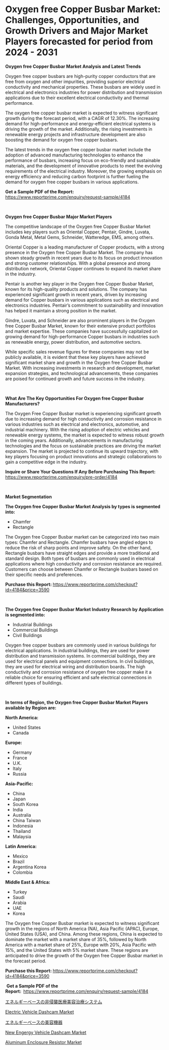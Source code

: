 <p><h1>Oxygen free Copper Busbar Market: Challenges, Opportunities, and Growth Drivers and Major Market Players forecasted for period from 2024 - 2031</h1></p><p><strong>Oxygen free Copper Busbar Market Analysis and Latest Trends</strong></p>
<p><p>Oxygen free copper busbars are high-purity copper conductors that are free from oxygen and other impurities, providing superior electrical conductivity and mechanical properties. These busbars are widely used in electrical and electronics industries for power distribution and transmission applications due to their excellent electrical conductivity and thermal performance.</p><p>The oxygen free copper busbar market is expected to witness significant growth during the forecast period, with a CAGR of 12.30%. The increasing demand for high-performance and energy-efficient electrical systems is driving the growth of the market. Additionally, the rising investments in renewable energy projects and infrastructure development are also boosting the demand for oxygen free copper busbars.</p><p>The latest trends in the oxygen free copper busbar market include the adoption of advanced manufacturing technologies to enhance the performance of busbars, increasing focus on eco-friendly and sustainable materials, and the development of innovative products to meet the evolving requirements of the electrical industry. Moreover, the growing emphasis on energy efficiency and reducing carbon footprint is further fueling the demand for oxygen free copper busbars in various applications.</p></p>
<p><strong>Get a Sample PDF of the Report:&nbsp;</strong> <a href="https://www.reportprime.com/enquiry/request-sample/4184">https://www.reportprime.com/enquiry/request-sample/4184</a></p>
<p>&nbsp;</p>
<p><strong>Oxygen free Copper Busbar Major Market Players</strong></p>
<p><p>The competitive landscape of the Oxygen free Copper Busbar Market includes key players such as Oriental Copper, Pentair, Gindre, Luvata, Gonda Metal, Metal Gems, Schneider, Watteredge, EMS, among others. </p><p>Oriental Copper is a leading manufacturer of Copper products, with a strong presence in the Oxygen free Copper Busbar Market. The company has shown steady growth in recent years due to its focus on product innovation and strong customer relationships. With a global presence and strong distribution network, Oriental Copper continues to expand its market share in the industry.</p><p>Pentair is another key player in the Oxygen free Copper Busbar Market, known for its high-quality products and solutions. The company has experienced significant growth in recent years, driven by increasing demand for Copper busbars in various applications such as electrical and electronics industries. Pentair’s commitment to sustainability and innovation has helped it maintain a strong position in the market.</p><p>Gindre, Luvata, and Schneider are also prominent players in the Oxygen free Copper Busbar Market, known for their extensive product portfolios and market expertise. These companies have successfully capitalized on growing demand for high-performance Copper busbars in industries such as renewable energy, power distribution, and automotive sectors.</p><p>While specific sales revenue figures for these companies may not be publicly available, it is evident that these key players have achieved significant market share and growth in the Oxygen free Copper Busbar Market. With increasing investments in research and development, market expansion strategies, and technological advancements, these companies are poised for continued growth and future success in the industry.</p></p>
<p>&nbsp;</p>
<p><strong>What Are The Key Opportunities For Oxygen free Copper Busbar Manufacturers?</strong></p>
<p><p>The Oxygen Free Copper Busbar market is experiencing significant growth due to increasing demand for high conductivity and corrosion resistance in various industries such as electrical and electronics, automotive, and industrial machinery. With the rising adoption of electric vehicles and renewable energy systems, the market is expected to witness robust growth in the coming years. Additionally, advancements in manufacturing technologies and the focus on sustainable practices are driving the market expansion. The market is projected to continue its upward trajectory, with key players focusing on product innovations and strategic collaborations to gain a competitive edge in the industry.</p></p>
<p><strong>Inquire or Share Your Questions If Any Before Purchasing This Report:</strong> <a href="https://www.reportprime.com/enquiry/pre-order/4184">https://www.reportprime.com/enquiry/pre-order/4184</a></p>
<p>&nbsp;</p>
<p><strong>Market Segmentation</strong></p>
<p><strong>The Oxygen free Copper Busbar Market Analysis by types is segmented into:</strong></p>
<p><ul><li>Chamfer</li><li>Rectangle</li></ul></p>
<p><p>The Oxygen free Copper Busbar market can be categorized into two main types: Chamfer and Rectangle. Chamfer busbars have angled edges to reduce the risk of sharp points and improve safety. On the other hand, Rectangle busbars have straight edges and provide a more traditional and standard design. Both types of busbars are commonly used in electrical applications where high conductivity and corrosion resistance are required. Customers can choose between Chamfer or Rectangle busbars based on their specific needs and preferences.</p></p>
<p><strong>Purchase this Report:&nbsp;</strong><a href="https://www.reportprime.com/checkout?id=4184&price=3590">https://www.reportprime.com/checkout?id=4184&price=3590</a></p>
<p>&nbsp;</p>
<p><strong>The Oxygen free Copper Busbar Market Industry Research by Application is segmented into:</strong></p>
<p><ul><li>Industrial Buildings</li><li>Commercial Buildings</li><li>Civil Buildings</li></ul></p>
<p><p>Oxygen free copper busbars are commonly used in various buildings for electrical applications. In industrial buildings, they are used for power distribution and transmission systems. In commercial buildings, they are used for electrical panels and equipment connections. In civil buildings, they are used for electrical wiring and distribution boards. The high conductivity and corrosion resistance of oxygen free copper make it a reliable choice for ensuring efficient and safe electrical connections in different types of buildings.</p></p>
<p>&nbsp;</p>
<p><strong>In terms of Region, the Oxygen free Copper Busbar Market Players available by Region are:</strong></p>
<p>
    <p> <strong> North America: </strong>
        <ul>
            <li>United States</li>
            <li>Canada</li>
        </ul>
        </p> 
    <p> <strong> Europe: </strong>
        <ul>
            <li>Germany</li>
            <li>France</li>
            <li>U.K.</li>
            <li>Italy</li>
            <li>Russia</li>
        </ul>
        </p> 
    <p> <strong> Asia-Pacific: </strong>
        <ul>
            <li>China</li>
            <li>Japan</li>
            <li>South Korea</li>
            <li>India</li>
            <li>Australia</li>
            <li>China Taiwan</li>
            <li>Indonesia</li>
            <li>Thailand</li>
            <li>Malaysia</li>
        </ul>
        </p> 
    <p> <strong> Latin America: </strong>
        <ul>
            <li>Mexico</li>
            <li>Brazil</li>
            <li>Argentina Korea</li>
            <li>Colombia</li>
        </ul>
        </p> 
    <p> <strong> Middle East & Africa: </strong>
        <ul>
            <li>Turkey</li>
            <li>Saudi</li>
            <li>Arabia</li>
            <li>UAE</li>
            <li>Korea</li>
        </ul>
    </p>
    </p>
<p><p>The Oxygen free Copper Busbar market is expected to witness significant growth in the regions of North America (NA), Asia Pacific (APAC), Europe, United States (USA), and China. Among these regions, China is expected to dominate the market with a market share of 35%, followed by North America with a market share of 25%, Europe with 20%, Asia Pacific with 15%, and the United States with 5% market share. These regions are anticipated to drive the growth of the Oxygen free Copper Busbar market in the forecast period.</p></p>
<p><strong>Purchase this Report: </strong><a href="https://www.reportprime.com/checkout?id=4184&price=3590">https://www.reportprime.com/checkout?id=4184&price=3590</a></p>
<p>&nbsp;<strong>Get a Sample PDF of the Report:&nbsp;&nbsp;</strong><a href="https://www.reportprime.com/enquiry/request-sample/4184">https://www.reportprime.com/enquiry/request-sample/4184</a></p>
<p><strong></strong></p>
<p><p><a href="https://github.com/moulafa/Market-Research-Report-List-1/blob/main/244254815012.md">エネルギーベースの非侵襲医療美容治療システム</a></p><p><a href="https://issuu.com/reportprime-2/docs/electric-vehicle-dashcam-market-size-2030.pptx">Electric Vehicle Dashcam Market</a></p><p><a href="https://github.com/nxboeu02965442/Market-Research-Report-List-1/blob/main/217329815011.md">エネルギーベースの美容機器</a></p><p><a href="https://issuu.com/reportprime-2/docs/new-engergy-vehicle-dashcam-market-size-2030.pptx">New Engergy Vehicle Dashcam Market</a></p><p><a href="https://github.com/jaidynmorantestelletmjzya/Market-Research-Report-List-2/blob/main/aluminum-enclosure-resistor-market.md">Aluminum Enclosure Resistor Market</a></p></p>